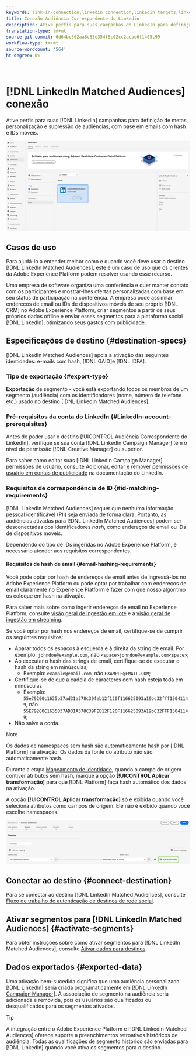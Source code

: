 ```yaml
---
keywords: link-in-connection;linkedin connection;linkedin targets;linkedin;
title: Conexão Audiência Correspondente do Linkedin
description: Ative perfis para suas campanhas do LinkedIn para definição de metas, personalização e supressão de audiências, com base em emails com hash.
translation-type: tm+mt
source-git-commit: 6d64bc362aa8c85e354f5c02cc2acbe6f1405c99
workflow-type: tm+mt
source-wordcount: '564'
ht-degree: 0%

---
```



# [!DNL LinkedIn Matched Audiences] conexão

Ative perfis para suas [!DNL LinkedIn] campanhas para definição de metas, personalização e supressão de audiências, com base em emails com hash e IDs móveis.

![Destino do LinkedIn na interface do usuário do Adobe Experience Platform](../../assets/catalog/social/linkedin/catalog.png)

## Casos de uso

Para ajudá-lo a entender melhor como e quando você deve usar o destino [!DNL LinkedIn Matched Audiences], este é um caso de uso que os clientes da Adobe Experience Platform podem resolver usando esse recurso.

Uma empresa de software organiza uma conferência e quer manter contato com os participantes e mostrar-lhes ofertas personalizadas com base em seu status de participação na conferência. A empresa pode assimilar endereços de email ou IDs de dispositivos móveis de seu próprio [!DNL CRM] no Adobe Experience Platform, criar segmentos a partir de seus próprios dados offline e enviar esses segmentos para a plataforma social [!DNL LinkedIn], otimizando seus gastos com publicidade.

## Especificações de destino {#destination-specs}

[!DNL LinkedIn Matched Audiences] apoia a ativação das seguintes identidades: e-mails com hash,  [!DNL GAID]e  [!DNL IDFA].

### Tipo de exportação {#export-type}

**Exportação**  de segmento - você está exportando todos os membros de um segmento (audiência) com os identificadores (nome, número de telefone etc.) usado no destino [!DNL LinkedIn Matched Audiences].

### Pré-requisitos da conta do LinkedIn {#LinkedIn-account-prerequisites}

Antes de poder usar o destino [!UICONTROL Audiência Correspondente do LinkedIn], verifique se sua conta [!DNL LinkedIn Campaign Manager] tem o nível de permissão [!DNL Creative Manager] ou superior.

Para saber como editar suas [!DNL LinkedIn Campaign Manager] permissões de usuário, consulte [Adicionar, editar e remover permissões de usuário em contas de publicidade](https://www.linkedin.com/help/lms/answer/5753) na documentação do LinkedIn.

### Requisitos de correspondência de ID {#id-matching-requirements}

[!DNL LinkedIn Matched Audiences] requer que nenhuma informação pessoal identificável (PII) seja enviada de forma clara. Portanto, as audiências ativadas para [!DNL LinkedIn Matched Audiences] podem ser desconectadas dos identificadores *hash*, como endereços de email ou IDs de dispositivos móveis.

Dependendo do tipo de IDs ingeridas no Adobe Experience Platform, é necessário atender aos requisitos correspondentes.

#### Requisitos de hash de email {#email-hashing-requirements}

Você pode optar por hash de endereços de email antes de ingressá-los no Adobe Experience Platform ou pode optar por trabalhar com endereços de email claramente no Experience Platform e fazer com que nosso algoritmo os coloque em hash na ativação.

Para saber mais sobre como ingerir endereços de email no Experience Platform, consulte [visão geral de ingestão em lote](/help/ingestion/batch-ingestion/overview.md) e a [visão geral de ingestão em streaming](/help/ingestion/streaming-ingestion/overview.md).

Se você optar por hash nos endereços de email, certifique-se de cumprir os seguintes requisitos:

- Aparar todos os espaços à esquerda e à direita da string de email. Por exemplo: `johndoe@example.com`, não `<space>johndoe@example.com<space>`;
- Ao executar o hash das strings de email, certifique-se de executar o hash da string em minúsculas;
   - Exemplo: `example@email.com`, não `EXAMPLE@EMAIL.COM`;
- Certifique-se de que a cadeia de caracteres com hash esteja toda em minúsculas
   - Exemplo: `55e79200c1635b37ad31a378c39feb12f120f116625093a19bc32fff15041149`, não `55E79200C1635B37AD31A378C39FEB12F120F116625093A19bC32FFF15041149`;
- Não salve a corda.

>[!NOTE]
>
>Os dados de namespaces sem hash são automaticamente hash por [!DNL Platform] na ativação.
> Os dados da fonte do atributo não são automaticamente hash.
> 
> Durante a etapa [Mapeamento de identidade](../../ui/activate-destinations.md#identity-mapping), quando o campo de origem contiver atributos sem hash, marque a opção **[!UICONTROL Aplicar transformação]** para que [!DNL Platform] faça hash automático dos dados na ativação.
> 
> A opção **[!UICONTROL Aplicar transformação]** só é exibida quando você seleciona atributos como campos de origem. Ele não é exibido quando você escolhe namespaces.

![Transformação de mapeamento de identidade](../../assets/ui/activate-destinations/identity-mapping-transformation.png)

## Conectar ao destino {#connect-destination}

Para se conectar ao destino [!DNL LinkedIn Matched Audiences], consulte [Fluxo de trabalho de autenticação de destinos de rede social](./workflow.md).

## Ativar segmentos para [!DNL LinkedIn Matched Audiences] {#activate-segments}

Para obter instruções sobre como ativar segmentos para [!DNL LinkedIn Matched Audiences], consulte [Ativar dados para destinos](../../ui/activate-destinations.md).

## Dados exportados {#exported-data}

Uma ativação bem-sucedida significa que uma audiência personalizada [!DNL LinkedIn] seria criada programaticamente em [[!DNL LinkedIn Campaign Manager]](https://www.linkedin.com/campaignmanager/login). A associação de segmento na audiência seria adicionada e removida, pois os usuários são qualificados ou desqualificados para os segmentos ativados.

>[!TIP]
>
>A integração entre o Adobe Experience Platform e [!DNL LinkedIn Matched Audiences] oferece suporte a preenchimentos retroativos históricos de audiência. Todas as qualificações de segmento histórico são enviadas para [!DNL LinkedIn] quando você ativa os segmentos para o destino.